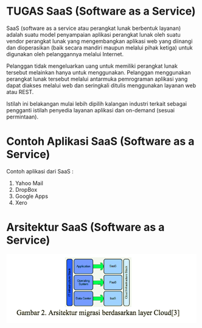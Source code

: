 # TUGAS SaaS (Software as a Service)

SaaS (software as a service atau perangkat lunak berbentuk layanan) adalah suatu model penyampaian aplikasi perangkat lunak oleh suatu vendor perangkat lunak yang mengembangkan aplikasi web yang diinangi dan dioperasikan (baik secara mandiri maupun melalui pihak ketiga) untuk digunakan oleh pelanggannya melalui Internet.

Pelanggan tidak mengeluarkan uang untuk memiliki perangkat lunak tersebut melainkan hanya untuk menggunakan. Pelanggan menggunakan perangkat lunak tersebut melalui antarmuka pemrograman aplikasi yang dapat diakses melalui web dan seringkali ditulis menggunakan layanan web atau REST.

Istilah ini belakangan mulai lebih dipilih kalangan industri terkait sebagai pengganti istilah penyedia layanan aplikasi dan on-demand (sesuai permintaan).

# Contoh Aplikasi SaaS (Software as a Service)

Contoh aplikasi dari SaaS :
1. Yahoo Mail
2. DropBox
3. Google Apps
4. Xero

# Arsitektur SaaS (Software as a Service)

![](minggu-03/Arsitektur02.png)
